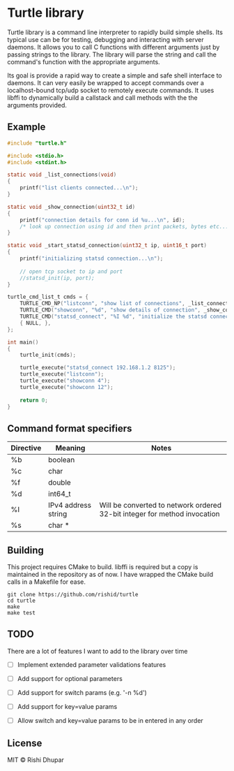 # Turtle library

Turtle library is a command line interpreter to rapidly build simple shells. Its typical use can be for testing, debugging and interacting with server daemons. It allows you to call C functions with different arguments just by passing strings to the library. The library will parse the string and call the command's function with the appropriate arguments.

Its goal is provide a rapid way to create a simple and safe shell interface to daemons. It can very easily be wrapped to accept commands over a localhost-bound tcp/udp socket to remotely execute commands. It uses libffi to dynamically build a callstack and call methods with the the arguments provided.

## Example
```c
#include "turtle.h"

#include <stdio.h>
#include <stdint.h>

static void _list_connections(void)
{
    printf("list clients connected...\n");
}

static void _show_connection(uint32_t id)
{
    printf("connection details for conn id %u...\n", id);
    /* look up connection using id and then print packets, bytes etc... */
}

static void _start_statsd_connection(uint32_t ip, uint16_t port)
{    
    printf("initializing statsd connection...\n");
    
    // open tcp socket to ip and port
    //statsd_init(ip, port);    
}

turtle_cmd_list_t cmds = {
    TURTLE_CMD_NP("listconn", "show list of connections", _list_connections),
    TURTLE_CMD("showconn", "%d", "show details of connection", _show_connection),
    TURTLE_CMD("statsd_connect", "%I %d", "initialize the statsd connection", _start_statsd_connection),
    { NULL, },
};

int main()
{
    turtle_init(cmds);

    turtle_execute("statsd_connect 192.168.1.2 8125");
    turtle_execute("listconn");
    turtle_execute("showconn 4");
    turtle_execute("showconn 12");
    
    return 0;
}
```

## Command format specifiers
| Directive     | Meaning                  | Notes
| ------------- | ------------------------ | --------------
| %b            | boolean                  |
| %c            | char                     |
| %f            | double                   |
| %d            | int64_t                  |
| %I            | IPv4 address string      | Will be converted to network ordered 32-bit integer for method invocation
| %s            | char *                   |

## Building

This project requires CMake to build. libffi is required but a copy is maintained in the repository as of now. I have wrapped the CMake build calls in a Makefile for ease.

```
git clone https://github.com/rishid/turtle
cd turtle
make
make test
```

## TODO

There are a lot of features I want to add to the library over time

- [ ] Implement extended parameter validations features
- [ ] Add support for optional parameters
- [ ] Add support for switch params (e.g. '-n %d')
- [ ] Add support for key=value params
- [ ] Allow switch and key=value params to be in entered in any order


## License

MIT © Rishi Dhupar

